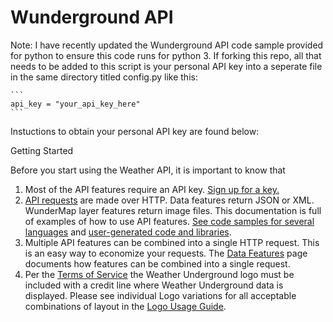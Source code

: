 # Wunderground API

Note: I have recently updated the Wunderground API code sample provided for python to ensure this code runs for python 3. If forking this repo, all that needs to be added to this script is your personal API key into a seperate file in the same directory titled config.py like this:

    ```   
    api_key = "your_api_key_here"
    ```

Instuctions to obtain your personal API key are found below:

Getting Started

Before you start using the Weather API, it is important to know that

1. Most of the API features require an API key. [Sign up for a key.](https://www.wunderground.com/weather/api/d/docs?d=data/index)
2. [API requests](https://www.wunderground.com/weather/api/d/docs?d=data/index) are made over HTTP. Data features return JSON or XML. WunderMap layer features return image files. This documentation is full of examples of how to use API features. [See code samples for several languages](https://www.wunderground.com/weather/api/d/docs?d=resources/code-samples) and [user-generated code and libraries](https://www.wunderground.com/weather/api/d/docs?d=resources/user-generated-code).
3. Multiple API features can be combined into a single HTTP request. This is an easy way to economize your requests. The [Data Features](https://www.wunderground.com/weather/api/d/docs?d=data/index) page documents how features can be combined into a single request.
4. Per the [Terms of Service](https://www.wunderground.com/weather/api/d/terms.html) the Weather Underground logo must be included with a credit line where Weather Underground data is displayed. Please see individual Logo variations for all acceptable combinations of layout in the [Logo Usage Guide](https://www.wunderground.com/weather/api/d/docs?d=resources/logo-usage-guide).
